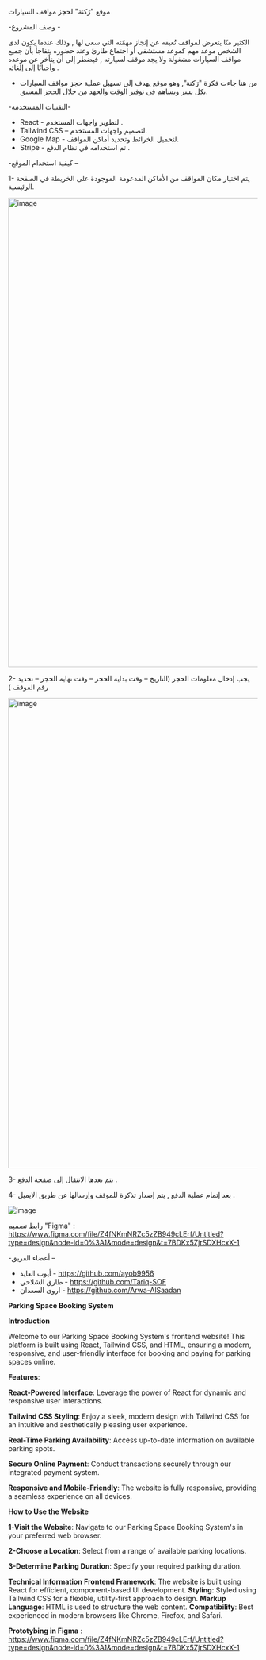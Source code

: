 موقع "رَكنة" لحجز مواقف السيارات 

-وصف المشروع - 

الكثير منّا يتعرض لمواقف تُعيقه عن إنجاز مهمّته التي سعى لها , وذلك عندما يكون لدى الشخص موعد مهم كموعد مستشفى أو اجتماع طارئ وعند حضوره يتفاجأ بأن جميع مواقف السيارات مشغولة ولا يجد موقف لسيارته , فيضطر إلى أن يتأخر عن موعده وأحيانًا إلى إلغائه .
- من هنا جاءت فكرة "رَكنة", وهو موقع يهدف إلى تسهيل عملية حجز مواقف السيارات بكل يسر ويساهم في توفير الوقت والجهد من خلال الحجز المسبق.

-التقنيات المستخدمة-
*  React - لتطوير واجهات المستخدم .
* Tailwind CSS – لتصميم واجهات المستخدم.
* Google Map   - لتحميل الخرائط وتحديد أماكن المواقف.
*  Stripe  - تم استخدامه في نظام الدفع .

-كيفية استخدام الموقع –

1- يتم اختيار مكان المواقف من الأماكن المدعومة الموجودة على الخريطة في الصفحة الرئيسية.

<img width="946" alt="image" src="https://github.com/ayob9956/Parking/assets/53684366/40f08fb0-1e4e-431c-81de-e643dc75aa88">

2- يجب إدخال معلومات الحجز (التاريخ – وقت بداية الحجز – وقت نهاية الحجز – تحديد رقم الموقف )

<img width="947" alt="image" src="https://github.com/ayob9956/Parking/assets/53684366/dbbf3b32-8029-440c-a2db-91917759be25">

3- يتم بعدها الانتقال إلى صفحة الدفع .

4- بعد إتمام عملية الدفع , يتم إصدار تذكرة للموقف وإرسالها عن طريق الايميل .

![image](https://github.com/ayob9956/Parking/assets/53684366/6ac2958a-d20b-4ce8-bc52-d50fd590fee8)


رابط تصميم "Figma" :
https://www.figma.com/file/Z4fNKmNRZc5zZB949cLErf/Untitled?type=design&node-id=0%3A1&mode=design&t=7BDKx5ZjrSDXHcxX-1

-أعضاء الفريق –
* أيوب العايد - https://github.com/ayob9956
* طارق الشلاحي - https://github.com/Tariq-SOF
* اروى السعدان - https://github.com/Arwa-AlSaadan








**Parking Space Booking System**


**Introduction**


Welcome to our Parking Space Booking System's frontend website! This platform is built using React, Tailwind CSS, and HTML, ensuring a modern, responsive, and user-friendly interface for booking and paying for parking spaces online.

**Features**:


**React-Powered Interface**: Leverage the power of React for dynamic and responsive user interactions.

**Tailwind CSS Styling**: Enjoy a sleek, modern design with Tailwind CSS for an intuitive and aesthetically pleasing user experience.

**Real-Time Parking Availability**: Access up-to-date information on available parking spots.

**Secure Online Payment**: Conduct transactions securely through our integrated payment system.

**Responsive and Mobile-Friendly**: The website is fully responsive, providing a seamless experience on all devices.


**How to Use the Website**

**1-Visit the Website**: Navigate to our Parking Space Booking System's in your preferred web browser.

**2-Choose a Location**: Select from a range of available parking locations.

**3-Determine Parking Duration**: Specify your required parking duration.



**Technical Information**
**Frontend Framework**: The website is built using React for efficient, component-based UI development.
**Styling**: Styled using Tailwind CSS for a flexible, utility-first approach to design.
**Markup Language**: HTML is used to structure the web content.
**Compatibility**: Best experienced in modern browsers like Chrome, Firefox, and Safari.

**Prototybing in Figma** :   https://www.figma.com/file/Z4fNKmNRZc5zZB949cLErf/Untitled?type=design&node-id=0%3A1&mode=design&t=7BDKx5ZjrSDXHcxX-1
